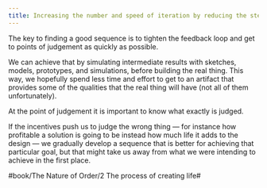 ```yaml
---
title: Increasing the number and speed of iteration by reducing the step-size
---
```


The key to finding a good sequence is to tighten the feedback loop and get to points of judgement as quickly as possible.

We can achieve that by simulating intermediate results with sketches, models, prototypes, and simulations, before building the real thing. This way, we hopefully spend less time and effort to get to an artifact that provides some of the qualities that the real thing will have (not all of them unfortunately).

At the point of judgement it is important to know what exactly is judged.

If the incentives push us to judge the wrong thing — for instance how profitable a solution is going to be instead how much life it adds to the design — we gradually develop a sequence that is better for achieving that particular goal, but that might take us away from what we were intending to achieve in the first place.

#book/The Nature of Order/2 The process of creating life#